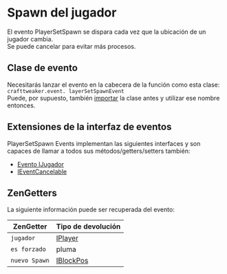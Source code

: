 # Spawn del jugador

El evento PlayerSetSpawn se dispara cada vez que la ubicación de un jugador cambia.  
Se puede cancelar para evitar más procesos.

## Clase de evento

Necesitarás lanzar el evento en la cabecera de la función como esta clase:  
`crafttweaker.event. layerSetSpawnEvent`  
Puede, por supuesto, también [importar](/AdvancedFunctions/Import/) la clase antes y utilizar ese nombre entonces.

## Extensiones de la interfaz de eventos

PlayerSetSpawn Events implementan las siguientes interfaces y son capaces de llamar a todos sus métodos/getters/setters también:

- [Evento IJugador](/Vanilla/Events/Events/IPlayerEvent/)
- [IEventCancelable](/Vanilla/Events/Events/IEventCancelable/)

## ZenGetters

La siguiente información puede ser recuperada del evento:

| ZenGetter     | Tipo de devolución                     |
| ------------- | -------------------------------------- |
| `jugador`     | [IPlayer](/Vanilla/Players/IPlayer/)   |
| `es forzado`  | pluma                                  |
| `nuevo Spawn` | [IBlockPos](/Vanilla/World/IBlockPos/) |